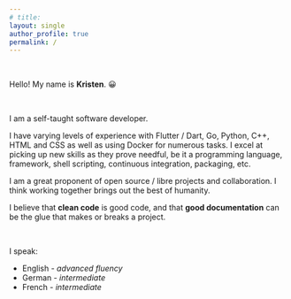 ```yaml
---
# title: 
layout: single
author_profile: true
permalink: /
---
```



<br>


Hello! My name is **Kristen**. :grinning:

<br>

I am a self-taught software developer.

I have varying levels of experience with Flutter / Dart, Go, Python, C++, HTML
and CSS as well as using Docker for numerous tasks. I excel at picking up new
skills as they prove needful, be it a programming language, framework, 
shell scripting, continuous integration, packaging, etc.

I am a great proponent of open source / libre projects and collaboration. I
think working together brings out the best of humanity.

I believe that **clean code** is good code, and that **good documentation** can 
be the glue that makes or breaks a project.

<br>

I speak:

- English - _advanced fluency_
- German - _intermediate_
- French - _intermediate_
